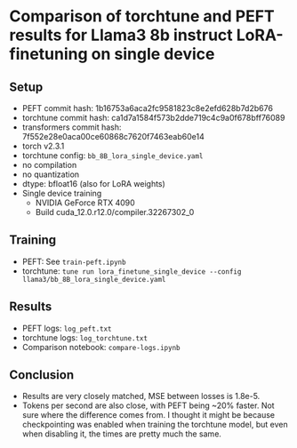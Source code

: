 # Comparison of torchtune and PEFT results for Llama3 8b instruct LoRA-finetuning on single device

## Setup

- PEFT commit hash: 1b16753a6aca2fc9581823c8e2efd628b7d2b676
- torchtune commit hash: ca1d7a1584f573b2dde719c4c9a0f678bff76089
- transformers commit hash: 7f552e28e0aca00ce60868c7620f7463eab60e14
- torch v2.3.1
- torchtune config: `bb_8B_lora_single_device.yaml`
- no compilation
- no quantization
- dtype: bfloat16 (also for LoRA weights)
- Single device training
  - NVIDIA GeForce RTX 4090
  - Build cuda_12.0.r12.0/compiler.32267302_0

## Training

- PEFT: See `train-peft.ipynb`
- torchtune: `tune run lora_finetune_single_device --config llama3/bb_8B_lora_single_device.yaml`

## Results

- PEFT logs: `log_peft.txt`
- torchtune logs: `log_torchtune.txt`
- Comparison notebook: `compare-logs.ipynb`

## Conclusion

- Results are very closely matched, MSE between losses is 1.8e-5.
- Tokens per second are also close, with PEFT being ~20% faster. Not sure where the difference comes from. I thought it might be because checkpointing was enabled when training the torchtune model, but even when disabling it, the times are pretty much the same.
